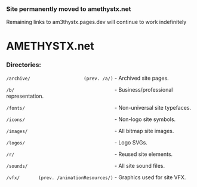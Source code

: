 ### Site permanently moved to amethystx.net
Remaining links to am3thystx.pages.dev will continue to work indefinitely

# AMETHYSTX.net

### Directories:

`/archive/                    (prev. /a/)` - Archived site pages.

`/b/                                     ` - Business/professional representation.

`/fonts/                                 ` - Non-universal site typefaces.

`/icons/                                 ` - Non-logo site symbols.

`/images/                                ` - All bitmap site images.

`/logos/                                 ` - Logo SVGs.

`/r/                                     ` - Reused site elements.

`/sounds/                                ` - All site sound files.

`/vfx/       (prev. /animationResources/)` - Graphics used for site VFX.
